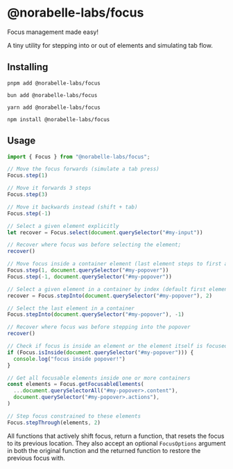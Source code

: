 # @norabelle-labs/focus
Focus management made easy!

A tiny utility for stepping into or out of elements and simulating tab flow.

## Installing

```shell
pnpm add @norabelle-labs/focus
```
```shell
bun add @norabelle-labs/focus
```
```shell
yarn add @norabelle-labs/focus
```
```shell
npm install @norabelle-labs/focus
```

## Usage

```typescript
import { Focus } from "@norabelle-labs/focus";

// Move the focus forwards (simulate a tab press)
Focus.step(1)

// Move it forwards 3 steps
Focus.step(3)

// Move it backwards instead (shift + tab)
Focus.step(-1)

// Select a given element explicitly
let recover = Focus.select(document.querySelector("#my-input"))

// Recover where focus was before selecting the element;
recover()

// Move focus inside a container element (last element steps to first and vice versa)
Focus.step(1, document.querySelector("#my-popover"))
Focus.step(-1, document.querySelector("#my-popover"))

// Select a given element in a container by index (default first element)
recover = Focus.stepInto(document.querySelector("#my-popover"), 2)

// Select the last element in a container
Focus.stepInto(document.querySelector("#my-popover"), -1)

// Recover where focus was before stepping into the popover
recover()

// Check if focus is inside an element or the element itself is focused
if (Focus.isInside(document.querySelector("#my-popover"))) {
  console.log("focus inside popover!")
}

// Get all focusable elements inside one or more containers
const elements = Focus.getFocusableElements(
  ...document.querySelectorAll("#my-popover>.content"),
  document.querySelector("#my-popover>.actions"),
)

// Step focus constrained to these elements
Focus.stepThrough(elements, 2)
```

All functions that actively shift focus, return a function, that resets the focus
to its previous location. They also accept an optional `FocusOptions` argument in
both the original function and the returned function to restore the previous
focus with.

